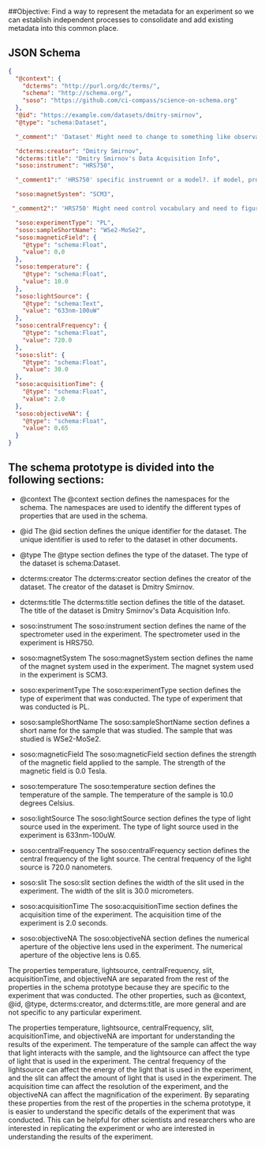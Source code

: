 ##Objective: 
Find a way to represent the metadata for an experiment so we can establish independent processes to consolidate and add existing metadata into this common place.

## JSON Schema
```json
{
  "@context": {
    "dcterms": "http://purl.org/dc/terms/",
    "schema": "http://schema.org/",
    "soso": "https://github.com/ci-compass/science-on-schema.org"
  },
  "@id": "https://example.com/datasets/dmitry-smirnov",
  "@type": "schema:Dataset",

  "_comment":" 'Dataset' Might need to change to something like observation or experiment, like 'spectra'",

  "dcterms:creator": "Dmitry Smirnov",
  "dcterms:title": "Dmitry Smirnov's Data Acquisition Info",
  "soso:instrument": "HRS750",

  "_comment1":" 'HRS750' specific instruemnt or a model?. if model, probably should be controlled vocab link?",

  "soso:magnetSystem": "SCM3",

 "_comment2":" 'HRS750' Might need control vocabulary and need to figure out how to maintain control vocab",

  "soso:experimentType": "PL",
  "soso:sampleShortName": "WSe2-MoSe2",
  "soso:magneticField": {
    "@type": "schema:Float",
    "value": 0.0
  },
  "soso:temperature": {
    "@type": "schema:Float",
    "value": 10.0
  },
  "soso:lightSource": {
    "@type": "schema:Text",
    "value": "633nm-100uW"
  },
  "soso:centralFrequency": {
    "@type": "schema:Float",
    "value": 720.0
  },
  "soso:slit": {
    "@type": "schema:Float",
    "value": 30.0
  },
  "soso:acquisitionTime": {
    "@type": "schema:Float",
    "value": 2.0
  },
  "soso:objectiveNA": {
    "@type": "schema:Float",
    "value": 0.65
  }
}
```



## The schema prototype is divided into the following sections:
* @context
The @context section defines the namespaces for the schema. The namespaces are used to identify the different types of properties that are used in the schema. 

* @id
The @id section defines the unique identifier for the dataset. The unique identifier is used to refer to the dataset in other documents.

* @type
The @type section defines the type of the dataset. The type of the dataset is schema:Dataset.

* dcterms:creator
The dcterms:creator section defines the creator of the dataset. The creator of the dataset is Dmitry Smirnov.

* dcterms:title
The dcterms:title section defines the title of the dataset. The title of the dataset is Dmitry Smirnov's Data Acquisition Info.

* soso:instrument
The soso:instrument section defines the name of the spectrometer used in the experiment. The spectrometer used in the experiment is HRS750.

* soso:magnetSystem
The soso:magnetSystem section defines the name of the magnet system used in the experiment. The magnet system used in the experiment is SCM3.

* soso:experimentType
The soso:experimentType section defines the type of experiment that was conducted. The type of experiment that was conducted is PL.

* soso:sampleShortName
The soso:sampleShortName section defines a short name for the sample that was studied. The sample that was studied is WSe2-MoSe2.

* soso:magneticField
The soso:magneticField section defines the strength of the magnetic field applied to the sample. The strength of the magnetic field is 0.0 Tesla.

* soso:temperature
The soso:temperature section defines the temperature of the sample. The temperature of the sample is 10.0 degrees Celsius.

* soso:lightSource
The soso:lightSource section defines the type of light source used in the experiment. The type of light source used in the experiment is 633nm-100uW.

* soso:centralFrequency
The soso:centralFrequency section defines the central frequency of the light source. The central frequency of the light source is 720.0 nanometers.

* soso:slit
The soso:slit section defines the width of the slit used in the experiment. The width of the slit is 30.0 micrometers.

* soso:acquisitionTime
The soso:acquisitionTime section defines the acquisition time of the experiment. The acquisition time of the experiment is 2.0 seconds.

* soso:objectiveNA
The soso:objectiveNA section defines the numerical aperture of the objective lens used in the experiment. The numerical aperture of the objective lens is 0.65.


The properties temperature, lightsource, centralFrequency, slit, acquisitionTime, and objectiveNA are separated from the rest of the properties in the schema prototype because they are specific to the experiment that was conducted. The other properties, such as @context, @id, @type, dcterms:creator, and dcterms:title, are more general and are not specific to any particular experiment.

The properties temperature, lightsource, centralFrequency, slit, acquisitionTime, and objectiveNA are important for understanding the results of the experiment. The temperature of the sample can affect the way that light interacts with the sample, and the lightsource can affect the type of light that is used in the experiment. The central frequency of the lightsource can affect the energy of the light that is used in the experiment, and the slit can affect the amount of light that is used in the experiment. The acquisition time can affect the resolution of the experiment, and the objectiveNA can affect the magnification of the experiment.
By separating these properties from the rest of the properties in the schema prototype, it is easier to understand the specific details of the experiment that was conducted. This can be helpful for other scientists and researchers who are interested in replicating the experiment or who are interested in understanding the results of the experiment.

